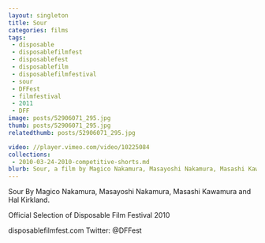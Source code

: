 ```yaml
---
layout: singleton
title: Sour
categories: films
tags:
 - disposable
 - disposablefilmfest
 - disposablefest
 - disposablefilm
 - disposablefilmfestival
 - sour
 - DFFest
 - filmfestival
 - 2011
 - DFF
image: posts/52906071_295.jpg
thumb: posts/52906071_295.jpg
relatedthumb: posts/52906071_295.jpg

video: //player.vimeo.com/video/10225084
collections:
 - 2010-03-24-2010-competitive-shorts.md
blurb: Sour, a film by Magico Nakamura, Masayoshi Nakamura, Masashi Kawamura and Hal Kirkland.
---
```


Sour
By Magico Nakamura, Masayoshi Nakamura, Masashi Kawamura and Hal Kirkland.

Official Selection of Disposable Film Festival 2010

disposablefilmfest.com
Twitter: @DFFest
